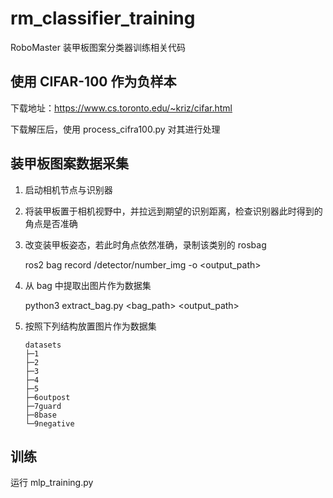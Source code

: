 # rm_classifier_training
RoboMaster 装甲板图案分类器训练相关代码

## 使用 CIFAR-100 作为负样本

下载地址：https://www.cs.toronto.edu/~kriz/cifar.html

下载解压后，使用 process_cifra100.py 对其进行处理

## 装甲板图案数据采集

1. 启动相机节点与识别器
2. 将装甲板置于相机视野中，并拉远到期望的识别距离，检查识别器此时得到的角点是否准确
3. 改变装甲板姿态，若此时角点依然准确，录制该类别的 rosbag 

    ros2 bag record /detector/number_img -o <output_path>

4. 从 bag 中提取出图片作为数据集

    python3 extract_bag.py <bag_path> <output_path>

5. 按照下列结构放置图片作为数据集

    ```
    datasets
    ├─1
    ├─2
    ├─3
    ├─4
    ├─5
    ├─6outpost
    ├─7guard
    ├─8base
    └─9negative
    ```

## 训练

运行 mlp_training.py
